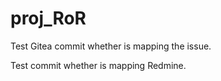 # proj_RoR

Test Gitea commit whether is mapping the issue.

Test commit whether is mapping Redmine.
